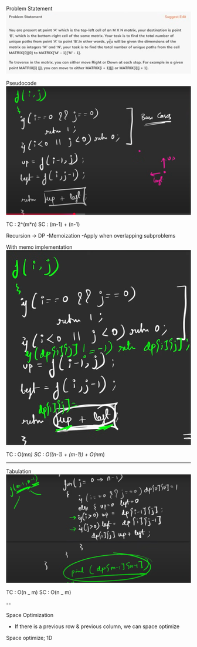 Problem Statement
![alt text](image.png)

Pseudocode
![alt text](image-1.png)

TC : 2^(m\*n)
SC : (m-1) + (n-1)

Recursion -> DP
-Memoization
-Apply when overlapping subproblems

With memo implementation
![alt text](image-2.png)

TC : O(m*n)
SC : O((n-1) + (m-1)) + O(n*m)

---

Tabulation
![alt text](image-3.png)

TC : O(n _ m)
SC : O(n _ m)

--

Space Optimization

- If there is a previous row & previous column, we can space optimize

Space optimize; 1D
